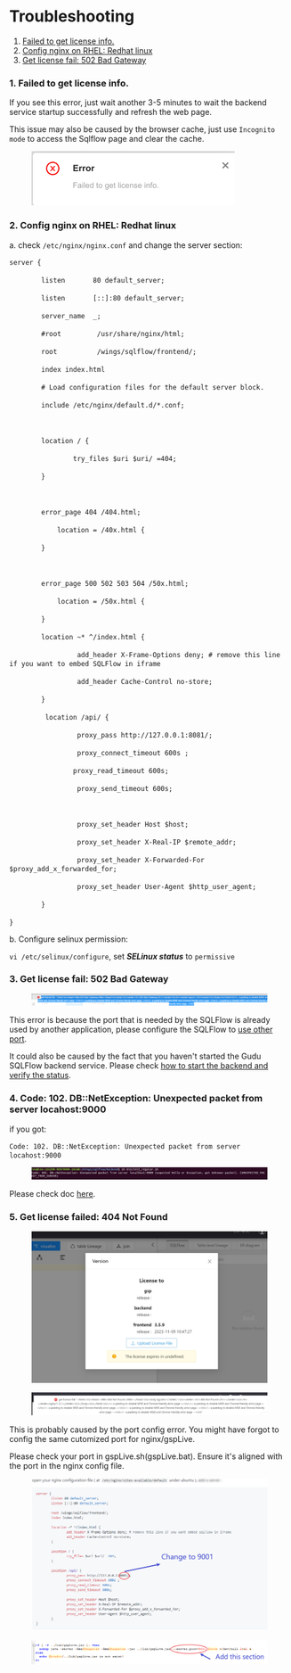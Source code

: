 # Troubleshooting

1. [Failed to get license info.](troubleshooting.md#1.-failed-to-get-license-info.)
2. [Config nginx on RHEL: Redhat linux](troubleshooting.md#2.-config-nginx-on-rhel-redhat-linux)
3. [Get license fail: 502 Bad Gateway](troubleshooting.md#3.-get-license-fail-502-bad-gateway)

### 1. Failed to get license info.

If you see this error, just wait another 3-5 minutes to wait the backend service startup successfully and refresh the web page.

This issue may also be caused by the browser cache, just use `Incognito mode` to access the Sqlflow page and clear the cache.

<figure><img src="../../.gitbook/assets/sqlflow-install-failed-to-get-license-info (1).png" alt=""><figcaption></figcaption></figure>

### 2. Config nginx on RHEL: Redhat linux

a. check `/etc/nginx/nginx.conf` and change the server section:

```
server {

        listen       80 default_server;

        listen       [::]:80 default_server;

        server_name  _;

        #root         /usr/share/nginx/html;

        root          /wings/sqlflow/frontend/;

        index index.html

        # Load configuration files for the default server block.

        include /etc/nginx/default.d/*.conf;

 

        location / {

                try_files $uri $uri/ =404;

        }

 

        error_page 404 /404.html;

            location = /40x.html {

        }

 

        error_page 500 502 503 504 /50x.html;

            location = /50x.html {

        }

        location ~* ^/index.html {

                 add_header X-Frame-Options deny; # remove this line if you want to embed SQLFlow in iframe

                 add_header Cache-Control no-store;

        }

         location /api/ {

                 proxy_pass http://127.0.0.1:8081/;

                 proxy_connect_timeout 600s ;

                proxy_read_timeout 600s;

                 proxy_send_timeout 600s;

 

                 proxy_set_header Host $host;

                 proxy_set_header X-Real-IP $remote_addr;

                 proxy_set_header X-Forwarded-For $proxy_add_x_forwarded_for;

                 proxy_set_header User-Agent $http_user_agent;

        }

}
```

b. Configure selinux permission:&#x20;

`vi /etc/selinux/configure`, set _**SELinux status**_ to `permissive`

### 3. Get license fail: 502 Bad Gateway

<figure><img src="../../.gitbook/assets/sqlflow-install-502-bad-gateway (1).png" alt=""><figcaption></figcaption></figure>

This error is because the port that is needed by the SQLFlow is already used by another application, please configure the SQLFlow to [use other port](linux.md#customize-the-port).

It could also be caused by the fact that you haven't started the Gudu SQLFlow backend service. Please check [how to start the backend and verify the status](linux.md#start-backend-services).

### 4. Code: 102. DB::NetException: Unexpected packet from server locahost:9000

if you got:

```
Code: 102. DB::NetException: Unexpected packet from server locahost:9000
```

<figure><img src="../../.gitbook/assets/图片 (4) (1) (1) (1).png" alt=""><figcaption></figcaption></figure>

Please check doc [here](clickhouse-installation/clickhouse-for-ubuntu-debian.md#1.-download-and-install).

### 5. Get license failed: 404 Not Found

<figure><img src="../../.gitbook/assets/微信截图_20231121231106.png" alt=""><figcaption></figcaption></figure>

<figure><img src="../../.gitbook/assets/image (3) (2).png" alt=""><figcaption></figcaption></figure>

This is probably caused by the port config error. You might have forgot to config the same cutomized port for nginx/gspLive.

Please check your port in gspLive.sh(gspLive.bat). Ensure it's aligned with the port in the nginx config file.

<figure><img src="../../.gitbook/assets/image (15).png" alt=""><figcaption></figcaption></figure>

<figure><img src="../../.gitbook/assets/image (16).png" alt=""><figcaption></figcaption></figure>
